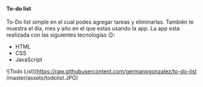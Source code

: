 
#### To-do list

To-Do list simple en el cual podes agregar tareas y eliminarlas. También te muestra el día, mes y año en el que estas usando la app.
La app esta realizada con las siguientes tecnologías 😉:

- HTML
- CSS
- JavaScript

<span>![</span><span>Todo List</span><span>]</span><span>(</span><span>https://raw.githubusercontent.com/germanpgonzalez/to-do-list /master/assets/todolist.JPG</span><span>)</span>
